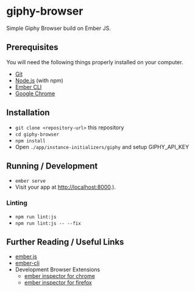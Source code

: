 # giphy-browser

Simple Giphy Browser build on Ember JS.

## Prerequisites

You will need the following things properly installed on your computer.

* [Git](https://git-scm.com/)
* [Node.js](https://nodejs.org/) (with npm)
* [Ember CLI](https://ember-cli.com/)
* [Google Chrome](https://google.com/chrome/)

## Installation

* `git clone <repository-url>` this repository
* `cd giphy-browser`
* `npm install`
* Open `./app/instance-initializers/giphy` and setup GIPHY_API_KEY

## Running / Development

* `ember serve`
* Visit your app at [http://localhost:8000](http://localhost:8000).).

### Linting

* `npm run lint:js`
* `npm run lint:js -- --fix`

## Further Reading / Useful Links

* [ember.js](https://emberjs.com/)
* [ember-cli](https://ember-cli.com/)
* Development Browser Extensions
  * [ember inspector for chrome](https://chrome.google.com/webstore/detail/ember-inspector/bmdblncegkenkacieihfhpjfppoconhi)
  * [ember inspector for firefox](https://addons.mozilla.org/en-US/firefox/addon/ember-inspector/)
